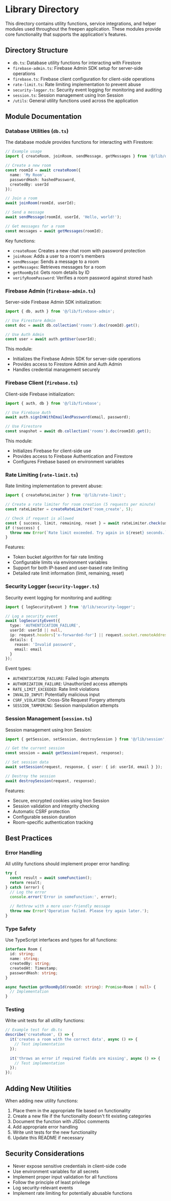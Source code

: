 # Library Directory

This directory contains utility functions, service integrations, and helper modules used throughout the freepen application. These modules provide core functionality that supports the application's features.

## Directory Structure

- `db.ts`: Database utility functions for interacting with Firestore
- `firebase-admin.ts`: Firebase Admin SDK setup for server-side operations
- `firebase.ts`: Firebase client configuration for client-side operations
- `rate-limit.ts`: Rate limiting implementation to prevent abuse
- `security-logger.ts`: Security event logging for monitoring and auditing
- `session.ts`: Session management using Iron Session
- `/utils`: General utility functions used across the application

## Module Documentation

### Database Utilities (`db.ts`)

The database module provides functions for interacting with Firestore:

```typescript
// Example usage
import { createRoom, joinRoom, sendMessage, getMessages } from '@/lib/db';

// Create a new room
const roomId = await createRoom({
  name: 'My Room',
  passwordHash: hashedPassword,
  createdBy: userId
});

// Join a room
await joinRoom(roomId, userId);

// Send a message
await sendMessage(roomId, userId, 'Hello, world!');

// Get messages for a room
const messages = await getMessages(roomId);
```

Key functions:
- `createRoom`: Creates a new chat room with password protection
- `joinRoom`: Adds a user to a room's members
- `sendMessage`: Sends a message to a room
- `getMessages`: Retrieves messages for a room
- `getRoomById`: Gets room details by ID
- `verifyRoomPassword`: Verifies a room password against stored hash

### Firebase Admin (`firebase-admin.ts`)

Server-side Firebase Admin SDK initialization:

```typescript
import { db, auth } from '@/lib/firebase-admin';

// Use Firestore Admin
const doc = await db.collection('rooms').doc(roomId).get();

// Use Auth Admin
const user = await auth.getUser(userId);
```

This module:
- Initializes the Firebase Admin SDK for server-side operations
- Provides access to Firestore Admin and Auth Admin
- Handles credential management securely

### Firebase Client (`firebase.ts`)

Client-side Firebase initialization:

```typescript
import { auth, db } from '@/lib/firebase';

// Use Firebase Auth
await auth.signInWithEmailAndPassword(email, password);

// Use Firestore
const snapshot = await db.collection('rooms').doc(roomId).get();
```

This module:
- Initializes Firebase for client-side use
- Provides access to Firebase Authentication and Firestore
- Configures Firebase based on environment variables

### Rate Limiting (`rate-limit.ts`)

Rate limiting implementation to prevent abuse:

```typescript
import { createRateLimiter } from '@/lib/rate-limit';

// Create a rate limiter for room creation (5 requests per minute)
const rateLimiter = createRateLimiter('room_create', 5);

// Check if request is allowed
const { success, limit, remaining, reset } = await rateLimiter.check(userId);
if (!success) {
  throw new Error(`Rate limit exceeded. Try again in ${reset} seconds.`);
}
```

Features:
- Token bucket algorithm for fair rate limiting
- Configurable limits via environment variables
- Support for both IP-based and user-based rate limiting
- Detailed rate limit information (limit, remaining, reset)

### Security Logger (`security-logger.ts`)

Security event logging for monitoring and auditing:

```typescript
import { logSecurityEvent } from '@/lib/security-logger';

// Log a security event
await logSecurityEvent({
  type: 'AUTHENTICATION_FAILURE',
  userId: userId || null,
  ip: request.headers['x-forwarded-for'] || request.socket.remoteAddress,
  details: {
    reason: 'Invalid password',
    email: email
  }
});
```

Event types:
- `AUTHENTICATION_FAILURE`: Failed login attempts
- `AUTHORIZATION_FAILURE`: Unauthorized access attempts
- `RATE_LIMIT_EXCEEDED`: Rate limit violations
- `INVALID_INPUT`: Potentially malicious input
- `CSRF_VIOLATION`: Cross-Site Request Forgery attempts
- `SESSION_TAMPERING`: Session manipulation attempts

### Session Management (`session.ts`)

Session management using Iron Session:

```typescript
import { getSession, setSession, destroySession } from '@/lib/session';

// Get the current session
const session = await getSession(request, response);

// Set session data
await setSession(request, response, { user: { id: userId, email } });

// Destroy the session
await destroySession(request, response);
```

Features:
- Secure, encrypted cookies using Iron Session
- Session validation and integrity checking
- Automatic CSRF protection
- Configurable session duration
- Room-specific authentication tracking

## Best Practices

### Error Handling

All utility functions should implement proper error handling:

```typescript
try {
  const result = await someFunction();
  return result;
} catch (error) {
  // Log the error
  console.error('Error in someFunction:', error);
  
  // Rethrow with a more user-friendly message
  throw new Error('Operation failed. Please try again later.');
}
```

### Type Safety

Use TypeScript interfaces and types for all functions:

```typescript
interface Room {
  id: string;
  name: string;
  createdBy: string;
  createdAt: Timestamp;
  passwordHash: string;
}

async function getRoomById(roomId: string): Promise<Room | null> {
  // Implementation
}
```

### Testing

Write unit tests for all utility functions:

```typescript
// Example test for db.ts
describe('createRoom', () => {
  it('creates a room with the correct data', async () => {
    // Test implementation
  });
  
  it('throws an error if required fields are missing', async () => {
    // Test implementation
  });
});
```

## Adding New Utilities

When adding new utility functions:

1. Place them in the appropriate file based on functionality
2. Create a new file if the functionality doesn't fit existing categories
3. Document the function with JSDoc comments
4. Add appropriate error handling
5. Write unit tests for the new functionality
6. Update this README if necessary

## Security Considerations

- Never expose sensitive credentials in client-side code
- Use environment variables for all secrets
- Implement proper input validation for all functions
- Follow the principle of least privilege
- Log security-relevant events
- Implement rate limiting for potentially abusable functions